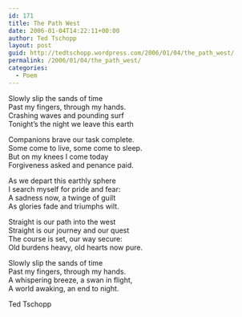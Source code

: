```yaml
---
id: 171
title: The Path West
date: 2006-01-04T14:22:11+00:00
author: Ted Tschopp
layout: post
guid: http://tedtschopp.wordpress.com/2006/01/04/the_path_west/
permalink: /2006/01/04/the_path_west/
categories:
  - Poem
---
```

Slowly slip the sands of time  
Past my fingers, through my hands.  
Crashing waves and pounding surf  
Tonight&#8217;s the night we leave this earth

Companions brave our task complete.  
Some come to live, some come to sleep.  
But on my knees I come today   
Forgiveness asked and penance paid.

As we depart this earthly sphere  
I search myself for pride and fear:  
A sadness now, a twinge of guilt  
As glories fade and triumphs wilt.

Straight is our path into the west  
Straight is our journey and our quest  
The course is set, our way secure:  
Old burdens heavy, old hearts now pure.

Slowly slip the sands of time  
Past my fingers, through my hands.  
A whispering breeze, a swan in flight,  
A world awaking, an end to night.

Ted Tschopp
